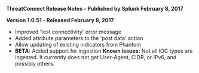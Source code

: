 **ThreatConnect Release Notes - Published by Splunk February 8, 2017**


**Version 1.0.51 - Released February 8, 2017**

* Improved 'test connectivity' error message
* Added attribute parameters to the 'post data' action
* Allow updating of existing indicators from Phantom
* **BETA:** Added support for ingestion
**Known issues:** Not all IOC types are ingested. It currently does not get User-Agent, CIDR, or IPv6, and possibly others.
